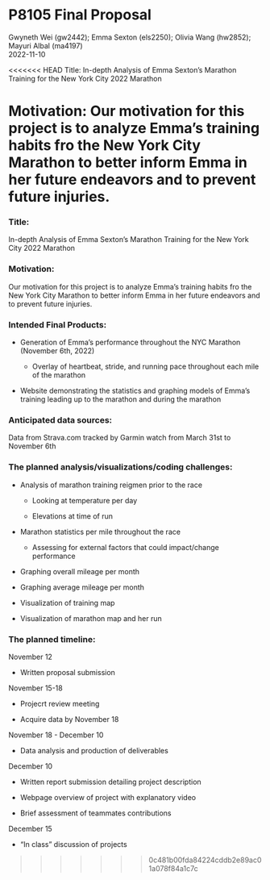 P8105 Final Proposal
================
Gwyneth Wei (gw2442); Emma Sexton (els2250); Olivia Wang (hw2852);
Mayuri Albal (ma4197) <br>
2022-11-10

<<<<<<< HEAD
Title: In-depth Analysis of Emma Sexton’s Marathon Training for the New
York City 2022 Marathon

Motivation: Our motivation for this project is to analyze Emma’s
training habits fro the New York City Marathon to better inform Emma in
her future endeavors and to prevent future injuries.
=======
### **Title**:

In-depth Analysis of Emma Sexton’s Marathon Training for the New York
City 2022 Marathon

### **Motivation**:

Our motivation for this project is to analyze Emma’s training habits fro
the New York City Marathon to better inform Emma in her future endeavors
and to prevent future injuries.

### **Intended Final Products**:

-   Generation of Emma’s performance throughout the NYC Marathon
    (November 6th, 2022)

    -   Overlay of heartbeat, stride, and running pace throughout each
        mile of the marathon

-   Website demonstrating the statistics and graphing models of Emma’s
    training leading up to the marathon and during the marathon

### **Anticipated data sources**:

Data from Strava.com tracked by Garmin watch from March 31st to November
6th

### **The planned analysis/visualizations/coding challenges**:

-   Analysis of marathon training reigmen prior to the race

    -   Looking at temperature per day

    -   Elevations at time of run

-   Marathon statistics per mile throughout the race

    -   Assessing for external factors that could impact/change
        performance

-   Graphing overall mileage per month

-   Graphing average mileage per month

-   Visualization of training map

-   Visualization of marathon map and her run

### **The planned timeline**:

November 12

-   Written proposal submission

November 15-18

-   Projecrt review meeting

-   Acquire data by November 18

November 18 - December 10

-   Data analysis and production of deliverables

December 10

-   Written report submission detailing project description

-   Webpage overview of project with explanatory video

-   Brief assessment of teammates contributions

December 15

-   “In class” discussion of projects
>>>>>>> 0c481b00fda84224cddb2e89ac01a078f84a1c7c
